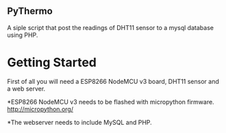 ## PyThermo
A siple script that post the readings of DHT11 sensor to a mysql database using PHP.

# Getting Started
First of all you will need a ESP8266 NodeMCU v3 board, DHT11 sensor and a web server.

*ESP8266 NodeMCU v3 needs to be flashed with micropython firmware.
http://micropython.org/

*The webserver needs to include MySQL and PHP.
